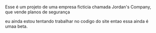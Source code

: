 Esse é um projeto de uma empresa ficticia chamada Jordan's Company, que vende planos de segurança

eu ainda estou tentando trabalhar no codigo do site entao essa ainda é umaa beta.
